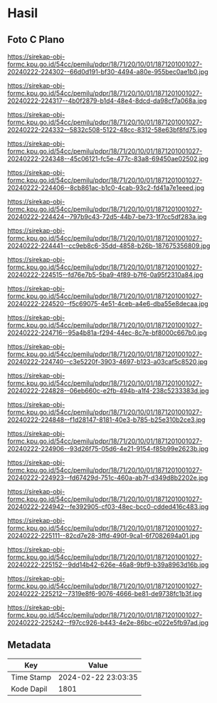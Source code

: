 # Hasil

## Foto C Plano

https://sirekap-obj-formc.kpu.go.id/54cc/pemilu/pdpr/18/71/20/10/01/1871201001027-20240222-224302--66d0d191-bf30-4494-a80e-955bec0ae1b0.jpg

https://sirekap-obj-formc.kpu.go.id/54cc/pemilu/pdpr/18/71/20/10/01/1871201001027-20240222-224317--4b0f2879-b1d4-48e4-8dcd-da98cf7a068a.jpg

https://sirekap-obj-formc.kpu.go.id/54cc/pemilu/pdpr/18/71/20/10/01/1871201001027-20240222-224332--5832c508-5122-48cc-8312-58e63bf8fd75.jpg

https://sirekap-obj-formc.kpu.go.id/54cc/pemilu/pdpr/18/71/20/10/01/1871201001027-20240222-224348--45c06121-fc5e-477c-83a8-69450ae02502.jpg

https://sirekap-obj-formc.kpu.go.id/54cc/pemilu/pdpr/18/71/20/10/01/1871201001027-20240222-224406--8cb861ac-b1c0-4cab-93c2-fd41a7e1eeed.jpg

https://sirekap-obj-formc.kpu.go.id/54cc/pemilu/pdpr/18/71/20/10/01/1871201001027-20240222-224424--797b9c43-72d5-44b7-be73-1f7cc5df283a.jpg

https://sirekap-obj-formc.kpu.go.id/54cc/pemilu/pdpr/18/71/20/10/01/1871201001027-20240222-224441--cc9eb8c6-35dd-4858-b26b-187675356809.jpg

https://sirekap-obj-formc.kpu.go.id/54cc/pemilu/pdpr/18/71/20/10/01/1871201001027-20240222-224515--fd76e7b5-5ba9-4f89-b7f6-0a95f2310a84.jpg

https://sirekap-obj-formc.kpu.go.id/54cc/pemilu/pdpr/18/71/20/10/01/1871201001027-20240222-224520--f5c69075-4e51-4ceb-a4e6-dba55e8decaa.jpg

https://sirekap-obj-formc.kpu.go.id/54cc/pemilu/pdpr/18/71/20/10/01/1871201001027-20240222-224716--95a4b81a-f294-44ec-8c7e-bf8000c667b0.jpg

https://sirekap-obj-formc.kpu.go.id/54cc/pemilu/pdpr/18/71/20/10/01/1871201001027-20240222-224740--c3e5220f-3903-4697-b123-a03caf5c8520.jpg

https://sirekap-obj-formc.kpu.go.id/54cc/pemilu/pdpr/18/71/20/10/01/1871201001027-20240222-224828--06eb660c-e2fb-494b-a1f4-238c5233383d.jpg

https://sirekap-obj-formc.kpu.go.id/54cc/pemilu/pdpr/18/71/20/10/01/1871201001027-20240222-224848--f1d28147-8181-40e3-b785-b25e310b2ce3.jpg

https://sirekap-obj-formc.kpu.go.id/54cc/pemilu/pdpr/18/71/20/10/01/1871201001027-20240222-224906--93d26f75-05d6-4e21-9154-f85b99e2623b.jpg

https://sirekap-obj-formc.kpu.go.id/54cc/pemilu/pdpr/18/71/20/10/01/1871201001027-20240222-224923--fd67429d-751c-460a-ab7f-d349d8b2202e.jpg

https://sirekap-obj-formc.kpu.go.id/54cc/pemilu/pdpr/18/71/20/10/01/1871201001027-20240222-224942--fe392905-cf03-48ec-bcc0-cdded416c483.jpg

https://sirekap-obj-formc.kpu.go.id/54cc/pemilu/pdpr/18/71/20/10/01/1871201001027-20240222-225111--82cd7e28-3ffd-490f-9ca1-6f7082694a01.jpg

https://sirekap-obj-formc.kpu.go.id/54cc/pemilu/pdpr/18/71/20/10/01/1871201001027-20240222-225152--9dd14b42-626e-46a8-9bf9-b39a8963d16b.jpg

https://sirekap-obj-formc.kpu.go.id/54cc/pemilu/pdpr/18/71/20/10/01/1871201001027-20240222-225212--7319e8f6-9076-4666-be81-de9738fc1b3f.jpg

https://sirekap-obj-formc.kpu.go.id/54cc/pemilu/pdpr/18/71/20/10/01/1871201001027-20240222-225242--f97cc926-b443-4e2e-86bc-e022e5fb97ad.jpg


## Metadata

| Key        | Value               |
| ---------- | ------------------- |
| Time Stamp | 2024-02-22 23:03:35 |
| Kode Dapil | 1801                |



